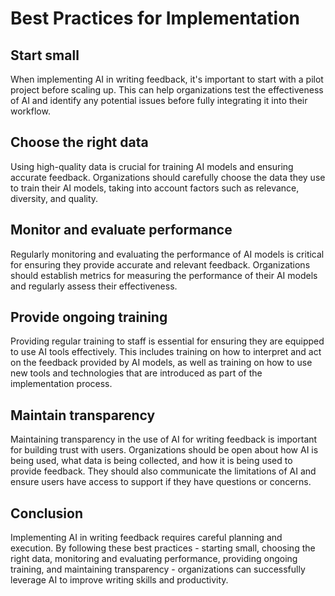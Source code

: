 Best Practices for Implementation
=================================================================================

Start small
-----------

When implementing AI in writing feedback, it's important to start with a pilot project before scaling up. This can help organizations test the effectiveness of AI and identify any potential issues before fully integrating it into their workflow.

Choose the right data
---------------------

Using high-quality data is crucial for training AI models and ensuring accurate feedback. Organizations should carefully choose the data they use to train their AI models, taking into account factors such as relevance, diversity, and quality.

Monitor and evaluate performance
--------------------------------

Regularly monitoring and evaluating the performance of AI models is critical for ensuring they provide accurate and relevant feedback. Organizations should establish metrics for measuring the performance of their AI models and regularly assess their effectiveness.

Provide ongoing training
------------------------

Providing regular training to staff is essential for ensuring they are equipped to use AI tools effectively. This includes training on how to interpret and act on the feedback provided by AI models, as well as training on how to use new tools and technologies that are introduced as part of the implementation process.

Maintain transparency
---------------------

Maintaining transparency in the use of AI for writing feedback is important for building trust with users. Organizations should be open about how AI is being used, what data is being collected, and how it is being used to provide feedback. They should also communicate the limitations of AI and ensure users have access to support if they have questions or concerns.

Conclusion
----------

Implementing AI in writing feedback requires careful planning and execution. By following these best practices - starting small, choosing the right data, monitoring and evaluating performance, providing ongoing training, and maintaining transparency - organizations can successfully leverage AI to improve writing skills and productivity.
